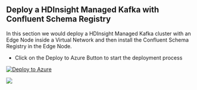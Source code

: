 ## Deploy a HDInsight Managed Kafka with Confluent Schema Registry 

In this section we would deploy a  HDInsight Managed Kafka  cluster with an Edge Node inside a Virtual Network and then install the Confluent Schema Registry in the Edge Node.  

 - Click on the Deploy to Azure Button to start the deployment process

[![Deploy to Azure](https://aka.ms/deploytoazurebutton)](https://portal.azure.com/#create/Microsoft.Template/uri/https%3A%2F%2Fraw.githubusercontent.com%2Farnabganguly%2FKafkaschemaregistry%2Fmaster%2Fazuredeploy.json
)




<a  href="http://armviz.io/#/?load=https://raw.githubusercontent.com/arnabganguly/Kafkaschemaregistry/master/master/azuredeploy.json"  target="_blank">

<img src="http://armviz.io/visualizebutton.png"/>

</a>
<!--stackedit_data:
eyJoaXN0b3J5IjpbLTEwNDgzMzA5OTgsMTY3NDQxNTQ2M119
-->
